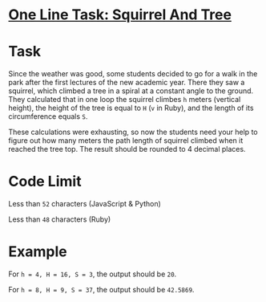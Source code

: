 # [One Line Task: Squirrel And Tree](https://www.codewars.com/kata/one-line-task-squirrel-and-tree)

# Task
 Since the weather was good, some students decided to go for a walk in the park after the first lectures of the new academic year. There they saw a squirrel, which climbed a tree in a spiral at a constant angle to the ground. They calculated that in one loop the squirrel climbes `h` meters (vertical height), the height of the tree is equal to `H` (`v` in Ruby), and the length of its circumference equals `S`.

 These calculations were exhausting, so now the students need your help to figure out how many meters the path length of squirrel climbed when it reached the tree top. The result should be rounded to 4 decimal places.

# Code Limit

 Less than `52` characters (JavaScript & Python) 
 
 Less than `48` characters (Ruby)
 
# Example

  For `h = 4, H = 16, S = 3`, the output should be `20`.
  
  For `h = 8, H = 9, S = 37`, the output should be `42.5869`.
